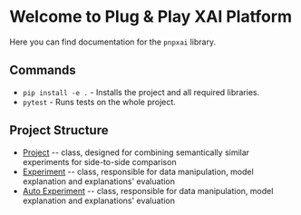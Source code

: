 # Welcome to Plug & Play XAI Platform

Here you can find documentation for the `pnpxai` library.

## Commands

* `pip install -e .` - Installs the project and all required libraries.
* `pytest` - Runs tests on the whole project.

## Project Structure

* [Project](api/project.md) -- class, designed for combining semantically similar experiments for side-to-side comparison
* [Experiment](api/experiment.md) -- class, responsible for data manipulation, model explanation and explanations' evaluation
* [Auto Experiment](api/auto_experiment.md) -- class, responsible for data manipulation, model explanation and explanations' evaluation
